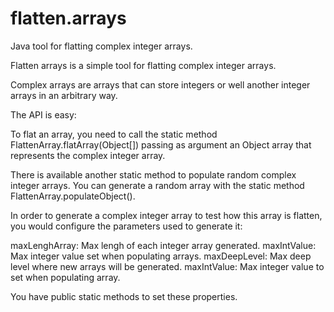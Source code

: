 # flatten.arrays
Java tool for flatting complex integer arrays.

Flatten arrays is a simple tool for flatting complex integer arrays.

Complex arrays are arrays that can store integers or well another integer arrays in an arbitrary way.

The API is easy:

To flat an array, you need to call the static method FlattenArray.flatArray(Object[]) passing as argument an Object array that represents the complex integer array.

There is available another static method to populate random complex integer arrays. You can generate a random array with the static method FlattenArray.populateObject().

In order to generate a complex integer array to test how this array is flatten, you would configure the parameters used to generate it:

maxLenghArray: Max lengh of each integer array generated.
maxIntValue:   Max integer value set when populating arrays.
maxDeepLevel:  Max deep level where new arrays will be generated.
maxIntValue:   Max integer value to set when populating array.

You have public static methods  to set these properties.
